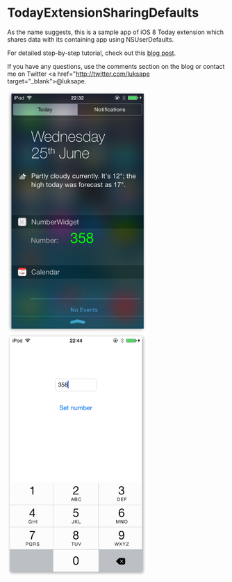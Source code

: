 TodayExtensionSharingDefaults
=============================

As the name suggests, this is a sample app of iOS 8 Today extension which shares data with its containing app using NSUserDefaults.

For detailed step-by-step tutorial, check out this <a href="http://glimsoft.com/">blog post</a>.

If you have any questions, use the comments section on the blog or contact me on Twitter <a href="http://twitter.com/luksape target="_blank">@luksape</a>.

<img src="extension_screenshot.png" width="320px"> <img src="app_screenshot.png" width="320px">
